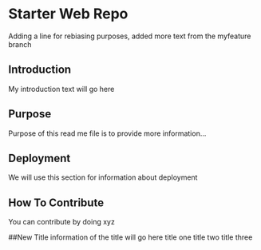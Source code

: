 # Starter Web Repo
Adding a line for rebiasing purposes, added more text from the myfeature branch
## Introduction
My introduction text will go here

## Purpose
Purpose of this read me file is to provide more information...

## Deployment
We will use this section for information about deployment

## How To Contribute
You can contribute by doing xyz

##New Title
information of the title will go here
title one
title two
title three
